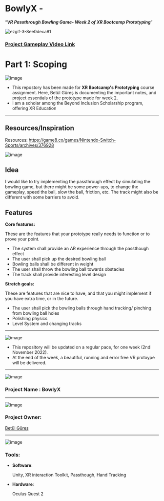 # BowlyX -
“*********************************************VR Passthrough Bowling Game- Week 2 of XR Bootcamp Prototyping*********************************************”

![ezgif-3-8ee0deca81](https://user-images.githubusercontent.com/60520606/199569851-ef5a83c3-76cc-4c3b-889b-0d6208a9e934.gif)

### [Project Gameplay Video Link](https://www.youtube.com/watch?v=k_K7RlTcZCE&ab_channel=bet%C3%BClg%C3%BCre%C5%9F)

# Part 1: Scoping

![image](https://user-images.githubusercontent.com/60520606/159128296-733f12f0-7c50-4bbb-aa16-22c3c055d897.png)

* This repostory has been made for **XR Bootcamp's Prototyping** course assignment. Here, Betül Güreş is documenting the important notes, and project essentials of the prototype made for week 2. 
* I am a scholar among the Beyond Inclusion Scholarship program, offering XR Education

***
## Resources/Inspiration

Resources: https://game8.co/games/Nintendo-Switch-Sports/archives/376928


![image](https://user-images.githubusercontent.com/60520606/198892841-acc6ab39-6979-48d5-a8e5-a97bbf1da774.png)

## Idea

I would like to try implementing the passthrough effect by simulating the bowling game, but there might be some power-ups, to change the gameplay, speed the ball, slow the ball, friction, etc. The track might also be different with some barriers to avoid.

## Features

**Core features:** 

These are the features that your prototype really needs to function or to prove your point.

- The system shall provide an AR experience through the passthough effect
- The user shall pick up the desired bowling ball
- Bowling balls shall be different in weight
- The user shall throw the bowling ball towards obstacles
- The track shall provide interesting level design

**Stretch goals:** 

These are features that are nice to have, and that you might implement if you have extra time, or in the future.

- The user shall pick the bowling balls through hand tracking/ pinching from bowling ball holes  
- Polishing physics
- Level System and changing tracks



***

![image](https://user-images.githubusercontent.com/60520606/159128271-92556441-6668-4fa6-a548-7519c0c5ad94.png)


* This repository will be updated on a regular pace, for one week (2nd November 2022).
* At the end of the week, a beautiful, running and error free VR protoype will be delivered. 


***

![image](https://user-images.githubusercontent.com/60520606/159128215-1d3daa78-beee-49ce-a498-3fd2bf06664a.png)

### Project Name : BowlyX

***

![image](https://user-images.githubusercontent.com/60520606/159128239-6a87b595-5976-4244-82cc-c11260967b71.png)


### Project Owner: 

[Betül Güreş](https://github.com/betty-gures)

***

![image](https://user-images.githubusercontent.com/60520606/159128452-a40a409f-35cd-4c27-8c0e-d7b51d2714e8.png)

### Tools:
- **Software**:

  Unity, XR interaction Toolkit, Passthough, Hand Tracking
  
- **Hardware**: 

  Oculus Quest 2 

